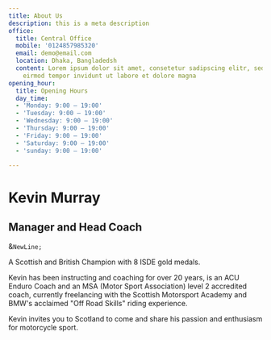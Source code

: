 ```yaml
---
title: About Us
description: this is a meta description
office:
  title: Central Office
  mobile: '0124857985320'
  email: demo@email.com
  location: Dhaka, Bangladedsh
  content: Lorem ipsum dolor sit amet, consetetur sadipscing elitr, sed diam nonumy
    eirmod tempor invidunt ut labore et dolore magna
opening_hour:
  title: Opening Hours
  day_time:
  - 'Monday: 9:00 – 19:00'
  - 'Tuesday: 9:00 – 19:00'
  - 'Wednesday: 9:00 – 19:00'
  - 'Thursday: 9:00 – 19:00'
  - 'Friday: 9:00 – 19:00'
  - 'Saturday: 9:00 – 19:00'
  - 'sunday: 9:00 – 19:00'

---
```

# **Kevin Murray**

## Manager and Head Coach

&`NewLine;`

A Scottish and British Champion with 8 ISDE gold medals.

Kevin has been instructing and coaching for over 20 years, is an ACU Enduro Coach and an MSA (Motor Sport Association) level 2 accredited coach, currently freelancing with the Scottish Motorsport Academy and BMW's acclaimed "Off Road Skills" riding experience.

Kevin invites you to Scotland to come and share his passion and enthusiasm for motorcycle sport.